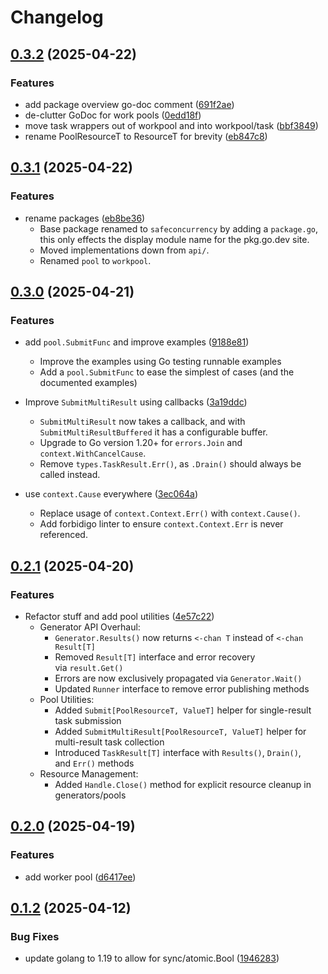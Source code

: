# Changelog

## [0.3.2](https://github.com/Izzette/go-safeconcurrency/compare/v0.3.1...v0.3.2) (2025-04-22)


### Features

* add package overview go-doc comment ([691f2ae](https://github.com/Izzette/go-safeconcurrency/commit/691f2ae890bc3b243b717e1d09b4116ef85cfdc7))
* de-clutter GoDoc for work pools ([0edd18f](https://github.com/Izzette/go-safeconcurrency/commit/0edd18f1ebc17fea90a5d294b1e4e0237e97e046))
* move task wrappers out of workpool and into workpool/task ([bbf3849](https://github.com/Izzette/go-safeconcurrency/commit/bbf384979adaf47e11dbce49e62dc6ce5d90441e))
* rename PoolResourceT to ResourceT for brevity ([eb847c8](https://github.com/Izzette/go-safeconcurrency/commit/eb847c880b799d5df06358e28f241e30d2dba4f0))

## [0.3.1](https://github.com/Izzette/go-safeconcurrency/compare/v0.3.0...v0.3.1) (2025-04-22)


### Features

* rename packages ([eb8be36](https://github.com/Izzette/go-safeconcurrency/commit/eb8be3607ecc2069c68002f711e20ba70bc5c6dc))
  * Base package renamed to `safeconcurrency` by adding a `package.go`,
    this only effects the display module name for the pkg.go.dev site.
  * Moved implementations down from `api/`.
  * Renamed `pool` to `workpool`.

## [0.3.0](https://github.com/Izzette/go-safeconcurrency/compare/v0.2.1...v0.3.0) (2025-04-21)


### Features

* add `pool.SubmitFunc` and improve examples ([9188e81](https://github.com/Izzette/go-safeconcurrency/commit/9188e8186dda06027aa3a92784ed44e6e4c62845))
  * Improve the examples using Go testing runnable examples
  * Add a `pool.SubmitFunc` to ease the simplest of cases (and the
    documented examples)

* Improve `SubmitMultiResult` using callbacks ([3a19ddc](https://github.com/Izzette/go-safeconcurrency/commit/3a19ddc507b162254face64bb833c0272d0a9973))
  * `SubmitMultiResult` now takes a callback, and with `SubmitMultiResultBuffered`
    it has a configurable buffer.
  * Upgrade to Go version 1.20+ for `errors.Join` and `context.WithCancelCause`.
  * Remove `types.TaskResult.Err()`, as `.Drain()` should always be called
    instead.

* use `context.Cause` everywhere ([3ec064a](https://github.com/Izzette/go-safeconcurrency/commit/3ec064ab44d4204dc5619456b8d6ab24dbf09a77))
  * Replace usage of `context.Context.Err()` with `context.Cause()`.
  * Add forbidigo linter to ensure `context.Context.Err` is never referenced.


## [0.2.1](https://github.com/Izzette/go-safeconcurrency/compare/v0.2.0...v0.2.1) (2025-04-20)


### Features

* Refactor stuff and add pool utilities ([4e57c22](https://github.com/Izzette/go-safeconcurrency/commit/4e57c22adf1107de244f02fd9e8987c92afefb18))
  * Generator API Overhaul:
    * `Generator.Results()` now returns `<-chan T` instead of `<-chan Result[T]`
    * Removed `Result[T]` interface and error recovery via `result.Get()`
    * Errors are now exclusively propagated via `Generator.Wait()`
    * Updated `Runner` interface to remove error publishing methods
  * Pool Utilities:
    * Added `Submit[PoolResourceT, ValueT]` helper for single-result task submission
    * Added `SubmitMultiResult[PoolResourceT, ValueT]` helper for multi-result task collection
    * Introduced `TaskResult[T]` interface with `Results()`, `Drain()`, and `Err()` methods
  * Resource Management:
    * Added `Handle.Close()` method for explicit resource cleanup in generators/pools

## [0.2.0](https://github.com/Izzette/go-safeconcurrency/compare/v0.1.2...v0.2.0) (2025-04-19)


### Features

* add worker pool ([d6417ee](https://github.com/Izzette/go-safeconcurrency/commit/d6417eeb7c06614be7ea6e08af3c9b0b62373cd5))

## [0.1.2](https://github.com/Izzette/go-safeconcurrency/compare/v0.1.1...v0.1.2) (2025-04-12)

### Bug Fixes

* update golang to 1.19 to allow for sync/atomic.Bool ([1946283](https://github.com/Izzette/go-safeconcurrency/commit/19462831e1bc61752d491d887078358b36716a75))
